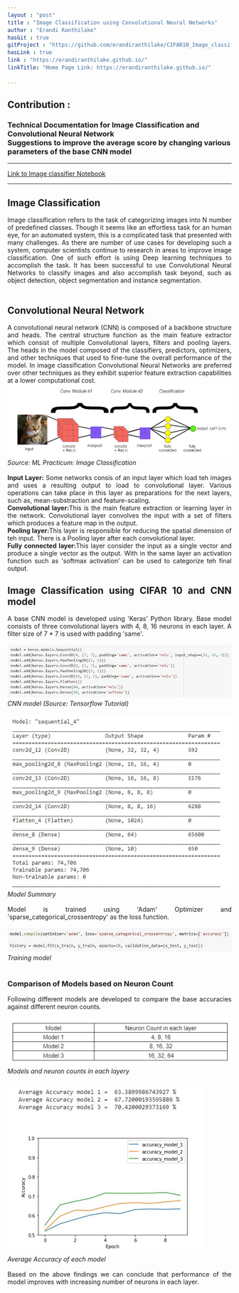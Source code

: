 ```yaml
---
layout : "post"
title : "Image Classification using Convolutional Neural Networks"
author : "Erandi Ranthilake"
hasGit : true
gitProject : "https://github.com/erandiranthilake/CIFAR10_Image_classification"
hasLink : true
link : "https://erandiranthilake.github.io/"
linkTitle: "Home Page Link: https://erandiranthilake.github.io/"

---
```

<h2>Contribution :</h2>
<h3>Technical Documentation for Image Classification and Convolutional Neural Network<br>
Suggestions to improve the average score by changing various parameters of the base CNN model </h3>
<hr>

<a href="https://github.com/erandiranthilake/CIFAR10_Image_classification">Link to Image classifier Notebook</a><br>
<hr>

<div style="text-align: justify"> 
<h2>Image Classification</h2>
Image classification refers to the task of categorizing images into N number of predefined classes. Though it seems like an effortless task for an human eye, for an automated system, this is a complicated task that presented with many challenges. As there are number of use cases for developing such a system, computer scientists continue to research in areas to improve image classification. One of such effort is using Deep learning techniques to accomplish the task. It has been successful to use Convolutional Neural Networks to classify images and also accomplish task beyond, such as object detection, object segmentation and instance segmentation.<br><br>

<h2>Convolutional Neural Network</h2>
A convolutional neural network (CNN) is composed of a backbone structure and heads. The central structure function as the main feature extractor which consist of multiple Convolutional layers, filters and pooling layers. The heads in the model composed of the classifiers, predictors, optimizers, and other techniques that used to fine-tune the overall performance of the model.
In image classification Convolutional Neural Networks are preferred over other techniques as they exhibit superior feature extraction capabilities at a lower computational cost.<br>
<img src="https://raw.githubusercontent.com/erandiranthilake/erandiranthilake.github.io/gh-pages/images/CNN_model.JPG" alt="CNN Model"><br>
<i>Source: ML Practicum: Image Classification</i>
<br><br>
<b>Input Layer:</b> Some networks consis of an input layer which load teh images and uses a resulting output to load to convolutional layer. Various operations can take place in this layer as preparations for the next layers, such as, mean-substraction and feature-scaling.
<br>
<b>Convolutional layer:</b>This is the main feature extraction or learning layer in the network. Convolutional layer convolves the input with a set of filters which produces a feature map in the output.
<br>
<b>Pooling layer:</b>This layer is responsible for reducing the spatial dimension of teh input. There is a Pooling layer after each convolutional layer.
<br>
<b>Fully connected layer:</b>This layer consider the input as a single vector and produce a single vector as the output. With in the same layer an activation function such as 'softmax activation' can be used to categorize teh final output.
<br>

<h2>Image Classification using CIFAR 10 and CNN model</h2>
A base CNN model is developed using 'Keras' Python library. 
Base model consists of three convolutional layers with 4, 8, 16 neurons in each layer. A filter size of 7 * 7 is used with padding 'same'.
<br><br>
<img src="https://raw.githubusercontent.com/erandiranthilake/erandiranthilake.github.io/gh-pages/images/model_code.JPG" alt="CNN Model codebase"><br>
<i>CNN model (Source: Tensorflow Tutorial)</i>
<br><br>
<img src="https://raw.githubusercontent.com/erandiranthilake/erandiranthilake.github.io/gh-pages/images/model_summary.JPG" alt="CNN Model summary"><br>
<i>Model Summary</i>
<br><br>
Model is trained using 'Adam' Optimizer and 'sparse_categorical_crossentropy' as the loss function.
<br><br>
<img src="https://raw.githubusercontent.com/erandiranthilake/erandiranthilake.github.io/gh-pages/images/model_train.JPG" alt="CNN Model codebase"><br>
<i>Training model</i>
<br><br>

<h3>Comparison of Models based on Neuron Count</h3>
Following different models are developed to compare the base accuracies against different neuron counts.
<br><br>
<img src="https://raw.githubusercontent.com/erandiranthilake/erandiranthilake.github.io/gh-pages/images/neuron_count_box.JPG" alt="CNN Model summary"><br>
<i>Models and neuron counts in each layery</i>
<br><br>
<img src="https://raw.githubusercontent.com/erandiranthilake/erandiranthilake.github.io/gh-pages/images/neuron_count_chart.JPG" alt="CNN Model summary"><br>
<i>Average Accuracy of each model</i>
<br><br>
Based on the above findings we can conclude that performance of the model improves with increasing number of neurons in each layer.
<br><br>

<br><br>

</div>
